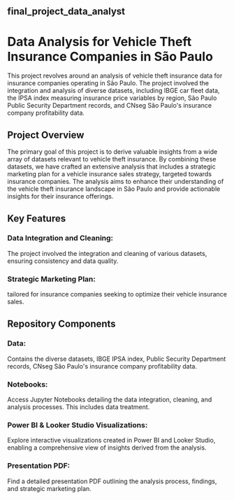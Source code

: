## final_project_data_analyst
# Data Analysis for Vehicle Theft Insurance Companies in São Paulo 

This project revolves around an analysis of vehicle theft insurance data for insurance companies operating in São Paulo. The project involved the integration and analysis of diverse datasets, including IBGE car fleet data, the IPSA index measuring insurance price variables by region, São Paulo Public Security Department records, and CNseg São Paulo's insurance company profitability data.

## Project Overview
The primary goal of this project is to derive valuable insights from a wide array of datasets relevant to vehicle theft insurance. By combining these datasets, we have crafted an extensive analysis that includes a strategic marketing plan for a vehicle insurance sales strategy, targeted towards insurance companies. The analysis aims to enhance their understanding of the vehicle theft insurance landscape in São Paulo and provide actionable insights for their insurance offerings.

## Key Features
### Data Integration and Cleaning: 
The project involved the integration and cleaning of various datasets, ensuring consistency and data quality.

### Strategic Marketing Plan: 
tailored for insurance companies seeking to optimize their vehicle insurance sales.

## Repository Components

### Data: 
Contains the diverse datasets,  IBGE IPSA index, Public Security Department records, CNseg São Paulo's insurance company profitability data.

### Notebooks: 
Access Jupyter Notebooks detailing the data integration, cleaning, and analysis processes. This includes data treatment.

### Power BI & Looker Studio Visualizations: 
Explore interactive visualizations created in Power BI and Looker Studio, enabling a comprehensive view of insights derived from the analysis.

### Presentation PDF: 
Find a detailed presentation PDF outlining the analysis process, findings, and strategic marketing plan.
